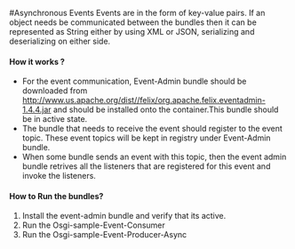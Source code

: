 #Asynchronous Events
Events are in the form of key-value pairs. If an object needs be communicated between the bundles then it can be represented as String either by using XML or JSON, serializing and deserializing on either side.

#### How it works ?
* For the event communication, Event-Admin bundle should be downloaded from http://www.us.apache.org/dist//felix/org.apache.felix.eventadmin-1.4.4.jar and should be installed onto the container.This bundle should be in active state.
* The bundle that needs to receive the event should register to the event topic. These event topics will be kept in registry under Event-Admin bundle.
* When some bundle sends an event with this topic, then the event admin bundle retrives all the listeners that are registered for this event and invoke the listeners.


#### How to Run the bundles?
1. Install the event-admin bundle and verify that its active.
2. Run the Osgi-sample-Event-Consumer
3. Run the Osgi-sample-Event-Producer-Async
